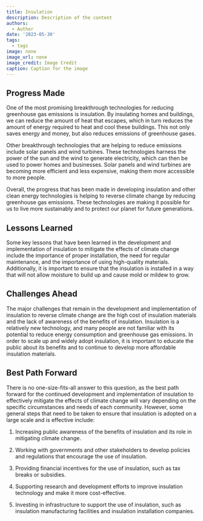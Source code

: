 ```yaml
---
title: Insulation
description: Description of the content
authors:
  - Author
date: '2023-05-30'
tags:
  - tags
image: none
image_url: none
image_credit: Image Credit
caption: Caption for the image
---
```


## Progress Made

One of the most promising breakthrough technologies for reducing greenhouse gas emissions is insulation. By insulating homes and buildings, we can reduce the amount of heat that escapes, which in turn reduces the amount of energy required to heat and cool these buildings. This not only saves energy and money, but also reduces emissions of greenhouse gases.

Other breakthrough technologies that are helping to reduce emissions include solar panels and wind turbines. These technologies harness the power of the sun and the wind to generate electricity, which can then be used to power homes and businesses. Solar panels and wind turbines are becoming more efficient and less expensive, making them more accessible to more people.

Overall, the progress that has been made in developing insulation and other clean energy technologies is helping to reverse climate change by reducing greenhouse gas emissions. These technologies are making it possible for us to live more sustainably and to protect our planet for future generations.

## Lessons Learned

Some key lessons that have been learned in the development and implementation of insulation to mitigate the effects of climate change include the importance of proper installation, the need for regular maintenance, and the importance of using high-quality materials. Additionally, it is important to ensure that the insulation is installed in a way that will not allow moisture to build up and cause mold or mildew to grow.

## Challenges Ahead

The major challenges that remain in the development and implementation of insulation to reverse climate change are the high cost of insulation materials and the lack of awareness of the benefits of insulation. Insulation is a relatively new technology, and many people are not familiar with its potential to reduce energy consumption and greenhouse gas emissions. In order to scale up and widely adopt insulation, it is important to educate the public about its benefits and to continue to develop more affordable insulation materials.

## Best Path Forward

There is no one-size-fits-all answer to this question, as the best path forward for the continued development and implementation of insulation to effectively mitigate the effects of climate change will vary depending on the specific circumstances and needs of each community. However, some general steps that need to be taken to ensure that insulation is adopted on a large scale and is effective include:

1. Increasing public awareness of the benefits of insulation and its role in mitigating climate change.

2. Working with governments and other stakeholders to develop policies and regulations that encourage the use of insulation.

3. Providing financial incentives for the use of insulation, such as tax breaks or subsidies.

4. Supporting research and development efforts to improve insulation technology and make it more cost-effective.

5. Investing in infrastructure to support the use of insulation, such as insulation manufacturing facilities and insulation installation companies.
